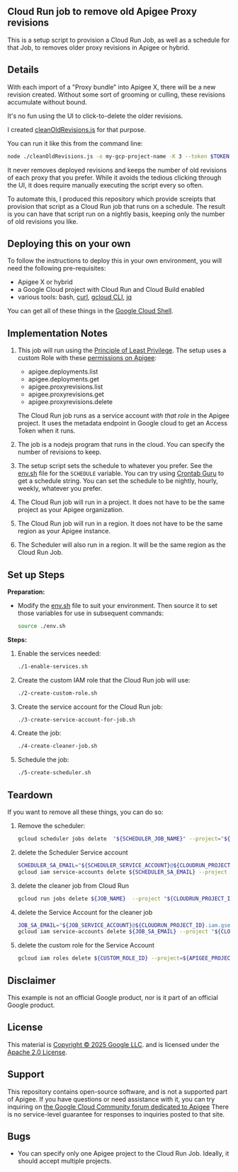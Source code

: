 ## Cloud Run job to remove old Apigee Proxy revisions

This is a setup script to provision a Cloud Run Job, as well as a schedule for
that Job, to removes older proxy revisions in Apigee or hybrid.

## Details

With each import of a "Proxy bundle" into Apigee X, 
there will be a new revision created. Without some sort of 
grooming or culling, these revisions accumulate without bound. 

It's no fun using the UI to click-to-delete the older revisions. 

I created [cleanOldRevisions.js](https://github.com/DinoChiesa/apigee-edge-js-examples/blob/main/cleanOldRevisions.js) for that purpose. 

You can run it like this from the command line:

```sh
node ./cleanOldRevisions.js -o my-gcp-project-name -K 3 --token $TOKEN --apigeex -v
```

It never removes deployed revisions and keeps the number of old revisions of
each proxy that you prefer. While it avoids the tedious clicking through the UI,
it does require manually executing the script every so often.

To automate this, I produced this repository which provide screipts that provision
that script as a Cloud Run job that runs on a schedule.  The result is you can
have that script run on a nightly basis, keeping only the number of old
revisions you like.

## Deploying this on your own 

To follow the instructions to deploy this in your own environment, you will need the
following pre-requisites:

- Apigee X or hybrid
- a Google Cloud project with Cloud Run and Cloud Build enabled
- various tools: bash, [curl](https://curl.se/), 
  [gcloud CLI](https://cloud.google.com/sdk/docs/install), 
  [jq](https://jqlang.org/)

You can get all of these things in the [Google Cloud
Shell](https://cloud.google.com/shell/docs/launching-cloud-shell).


## Implementation Notes

1. This job will run using the [Principle of Least
   Privilege](https://en.wikipedia.org/wiki/Principle_of_least_privilege). The
   setup uses a custom Role with these [permissions on
   Apigee](https://cloud.google.com/iam/docs/roles-permissions/apigee):

   - apigee.deployments.list
   - apigee.deployments.get
   - apigee.proxyrevisions.list
   - apigee.proxyrevisions.get
   - apigee.proxyrevisions.delete

   The Cloud Run job runs as a service account _with that role_  in the Apigee project. 
   It uses the metadata endpoint in Google cloud to get an Access Token when it runs.
 
2. The job is a nodejs program that runs in the cloud. 
   You can specify the number of revisions to keep.

2. The setup script sets the schedule to whatever you prefer. See the
   [env.sh](./env.sh) file for the `SCHEDULE` variable.  You can try using
   [Crontab Guru](https://crontab.guru/#2_*/3_*_*_*) to get a schedule string.
   You can set the schedule to be nightly, hourly, weekly, whatever you prefer.

2. The Cloud Run job will run in a project. It does not have to be the same
   project as your Apigee organization.

2. The Cloud Run job will run in a region. It does not have to be the same
   region as your Apigee instance.

3. The Scheduler will also run in a region. It will be the same region as the
   Cloud Run Job.



## Set up Steps

**Preparation:**
- Modify the [env.sh](./env.sh) file to suit your environment. Then source it to set those
  variables for use in subsequent commands:

  ```sh
  source ./env.sh
  ```

**Steps:**

1. Enable the services needed:
   ```sh
   ./1-enable-services.sh
   ```


2. Create the custom IAM role that the Cloud Run job will use:
   ```sh
   ./2-create-custom-role.sh
   ```
   
3. Create the service account for the Cloud Run job:
   ```sh
   ./3-create-service-account-for-job.sh
   ```

4. Create the job:
   ```sh
   ./4-create-cleaner-job.sh
   ```
   
5. Schedule the job:
   ```sh
   ./5-create-scheduler.sh
   ```



## Teardown

If you want to remove all these things, you can do so: 

1. Remove the scheduler:
   ```sh
   gcloud scheduler jobs delete  "${SCHEDULER_JOB_NAME}" --project="${CLOUDRUN_PROJECT_ID}"  --location "$JOB_REGION"
   ```

2. delete the Scheduler Service account
   ```sh
   SCHEDULER_SA_EMAIL="${SCHEDULER_SERVICE_ACCOUNT}@${CLOUDRUN_PROJECT_ID}.iam.gserviceaccount.com"
   gcloud iam service-accounts delete ${SCHEDULER_SA_EMAIL} --project "${CLOUDRUN_PROJECT_ID}"
   ```

3. delete the cleaner job from Cloud Run
   ```sh
   gcloud run jobs delete ${JOB_NAME}  --project "${CLOUDRUN_PROJECT_ID}"
   ```

4. delete the Service Account for the cleaner job
   ```sh
   JOB_SA_EMAIL="${JOB_SERVICE_ACCOUNT}@${CLOUDRUN_PROJECT_ID}.iam.gserviceaccount.com"
   gcloud iam service-accounts delete ${JOB_SA_EMAIL} --project "${CLOUDRUN_PROJECT_ID}"
   ```

5. delete the custom role for the Service Account
   ```sh
   gcloud iam roles delete ${CUSTOM_ROLE_ID} --project=${APIGEE_PROJECT_ID} 
   ```

## Disclaimer

This example is not an official Google product, nor is it part of an
official Google product.

## License

This material is [Copyright © 2025 Google LLC](./NOTICE).
and is licensed under the [Apache 2.0 License](LICENSE). 


## Support

This repository contains open-source software, and is not a supported part of
Apigee.  If you have questions or need assistance with it, you can try inquiring on [the
Google Cloud Community forum dedicated to Apigee](https://goo.gle/apigee-community)
There is no service-level guarantee for responses to inquiries posted to that site.


## Bugs

- You can specify only one Apigee project to the Cloud Run Job. 
  Ideally, it should accept multiple projects.
